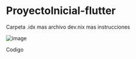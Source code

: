 # ProyectoInicial-flutter
Carpeta .idx mas archivo dev.nix mas instrucciones

![image](https://github.com/user-attachments/assets/435b2763-412f-4e60-87e8-05e248414d2e)

Codigo
